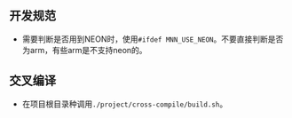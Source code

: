 ## 开发规范
* 需要判断是否用到NEON时，使用`#ifdef MNN_USE_NEON`。不要直接判断是否为arm，有些arm是不支持neon的。

## 交叉编译
* 在项目根目录种调用`./project/cross-compile/build.sh`。
